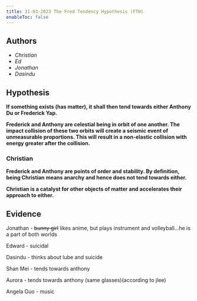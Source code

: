 ```yaml
---
title: 31-03-2023 The Fred Tendency Hypothesis (FTH)
enableToc: false
---
```


## Authors

-   _Christian_
-   _Ed_
-   _Jonathan_
-   _Dasindu_

## Hypothesis

**If something exists (has matter), it shall then tend towards either Anthony Du or Frederick Yap.**

**Frederick and Anthony are celestial being in orbit of one another. The impact collision of these two orbits will create a seismic event of unmeasurable proportions. This will result in a non-elastic collision with energy greater after the collision.**

### Christian

**Frederick and Anthony are points of order and stability. By definition, being Christian means anarchy and hence does not tend towards either.**

**Christian is a catalyst for other objects of matter and accelerates their approach to either.**

## Evidence

Jonathan - ~~bunny girl~~ likes anime, but plays instrument and volleyball...he is a part of both worlds

Edward - suicidal

Dasindu - thinks about lube and suicide

Shan Mei - tends towards anthony

Aurora - tends towards anthony (same glasses)(according to jlee)

Angela Guo - music